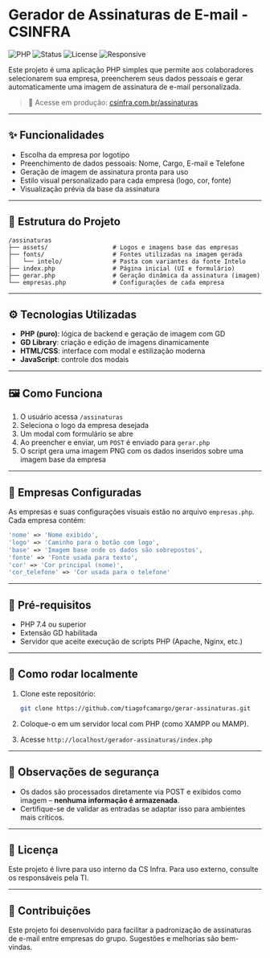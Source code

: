 # Gerador de Assinaturas de E-mail - CSINFRA

![PHP](https://img.shields.io/badge/PHP-7.4+-8892BF.svg?logo=php&logoColor=white)
![Status](https://img.shields.io/badge/status-em%20uso-brightgreen)
![License](https://img.shields.io/badge/license-CSInfra-informational)
![Responsive](https://img.shields.io/badge/interface-responsiva-blue)

Este projeto é uma aplicação PHP simples que permite aos colaboradores selecionarem sua empresa, preencherem seus dados pessoais e gerar automaticamente uma imagem de assinatura de e-mail personalizada.

> 🔗 Acesse em produção: [csinfra.com.br/assinaturas](https://csinfra.com.br/assinaturas)

---

## ✨ Funcionalidades

- Escolha da empresa por logotipo
- Preenchimento de dados pessoais: Nome, Cargo, E-mail e Telefone
- Geração de imagem de assinatura pronta para uso
- Estilo visual personalizado para cada empresa (logo, cor, fonte)
- Visualização prévia da base da assinatura

---

## 🧱 Estrutura do Projeto

```
/assinaturas
├── assets/                  # Logos e imagens base das empresas
├── fonts/                   # Fontes utilizadas na imagem gerada
│   └── intelo/              # Pasta com variantes da fonte Intelo
├── index.php                # Página inicial (UI e formulário)
├── gerar.php                # Geração dinâmica da assinatura (imagem)
└── empresas.php             # Configurações de cada empresa
```

---

## ⚙️ Tecnologias Utilizadas

- **PHP (puro)**: lógica de backend e geração de imagem com GD
- **GD Library**: criação e edição de imagens dinamicamente
- **HTML/CSS**: interface com modal e estilização moderna
- **JavaScript**: controle dos modais

---

## 🖼️ Como Funciona

1. O usuário acessa `/assinaturas`
2. Seleciona o logo da empresa desejada
3. Um modal com formulário se abre
4. Ao preencher e enviar, um `POST` é enviado para `gerar.php`
5. O script gera uma imagem PNG com os dados inseridos sobre uma imagem base da empresa

---

## 🏢 Empresas Configuradas

As empresas e suas configurações visuais estão no arquivo `empresas.php`. Cada empresa contém:

```php
'nome' => 'Nome exibido',
'logo' => 'Caminho para o botão com logo',
'base' => 'Imagem base onde os dados são sobrepostos',
'fonte' => 'Fonte usada para texto',
'cor' => 'Cor principal (nome)',
'cor_telefone' => 'Cor usada para o telefone'
```

---

## 📌 Pré-requisitos

- PHP 7.4 ou superior
- Extensão GD habilitada
- Servidor que aceite execução de scripts PHP (Apache, Nginx, etc.)

---

## 🚀 Como rodar localmente

1. Clone este repositório:

   ```bash
   git clone https://github.com/tiagofcamargo/gerar-assinaturas.git
   ```

2. Coloque-o em um servidor local com PHP (como XAMPP ou MAMP).

3. Acesse `http://localhost/gerador-assinaturas/index.php`

---

## 🔐 Observações de segurança

- Os dados são processados diretamente via POST e exibidos como imagem – **nenhuma informação é armazenada**.
- Certifique-se de validar as entradas se adaptar isso para ambientes mais críticos.

---

## 📄 Licença

Este projeto é livre para uso interno da CS Infra. Para uso externo, consulte os responsáveis pela TI.

---

## 🙌 Contribuições

Este projeto foi desenvolvido para facilitar a padronização de assinaturas de e-mail entre empresas do grupo. Sugestões e melhorias são bem-vindas.
